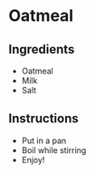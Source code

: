 # Oatmeal

## Ingredients

- Oatmeal
- Milk
- Salt


## Instructions

- Put in a pan
- Boil while stirring
- Enjoy!
